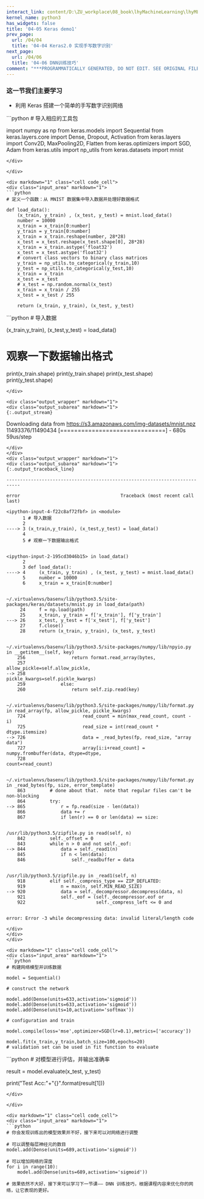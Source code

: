 ```yaml
---
interact_link: content/D:\ZU_workplace\08_book\lhyMachineLearning\lhyML\content\04/05.ipynb
kernel_name: python3
has_widgets: false
title: '04-05 Keras demo1'
prev_page:
  url: /04/04
  title: '04-04 Keras2.0 实现手写数字识别'
next_page:
  url: /04/06
  title: '04-06 DNN训练技巧'
comment: "***PROGRAMMATICALLY GENERATED, DO NOT EDIT. SEE ORIGINAL FILES IN /content***"
---
```


### 这一节我们主要学习
+ 利用 Keras 搭建一个简单的手写数字识别网络

<div markdown="1" class="cell code_cell">
<div class="input_area" markdown="1">
```python
# 导入相应的工具包

import numpy as np 
from keras.models import Sequential
from keras.layers.core import Dense, Dropout, Activation
from keras.layers import Conv2D, MaxPooling2D, Flatten
from keras.optimizers import SGD, Adam
from keras.utils import np_utils
from keras.datasets import mnist
```
</div>

</div>

<div markdown="1" class="cell code_cell">
<div class="input_area" markdown="1">
```python
# 定义一个函数：从 MNIST 数据集中导入数据并处理好数据格式

def load_data():
    (x_train, y_train) , (x_test, y_test) = mnist.load_data()
    number = 10000
    x_train = x_train[0:number]
    y_train = y_train[0:number]
    x_train = x_train.reshape(number, 28*28)
    x_test = x_test.reshape(x_test.shape[0], 28*28)
    x_train = x_train.astype('float32')
    x_test = x_test.astype('float32')
    # convert class vectors to binary class matrices
    y_train = np_utils.to_categorical(y_train,10)
    y_test = np_utils.to_categorical(y_test,10)
    x_train = x_train
    x_test = x_test
    # x_test = np.random.normal(x_test)
    x_train = x_train / 255
    x_test = x_test / 255

    return (x_train, y_train), (x_test, y_test)
```
</div>

</div>

<div markdown="1" class="cell code_cell">
<div class="input_area" markdown="1">
```python
# 导入数据

(x_train,y_train), (x_test,y_test) = load_data()

# 观察一下数据输出格式

print(x_train.shape)
print(y_train.shape)
print(x_test.shape)
print(y_test.shape)
```
</div>

<div class="output_wrapper" markdown="1">
<div class="output_subarea" markdown="1">
{:.output_stream}
```
Downloading data from https://s3.amazonaws.com/img-datasets/mnist.npz
11493376/11490434 [==============================] - 680s 59us/step
```
</div>
</div>
<div class="output_wrapper" markdown="1">
<div class="output_subarea" markdown="1">
{:.output_traceback_line}
```

    ---------------------------------------------------------------------------

    error                                     Traceback (most recent call last)

    <ipython-input-4-f22c8af72fbf> in <module>
          1 # 导入数据
          2 
    ----> 3 (x_train,y_train), (x_test,y_test) = load_data()
          4 
          5 # 观察一下数据输出格式
    

    <ipython-input-2-195cd3046b15> in load_data()
          2 
          3 def load_data():
    ----> 4     (x_train, y_train) , (x_test, y_test) = mnist.load_data()
          5     number = 10000
          6     x_train = x_train[0:number]
    

    ~/.virtualenvs/basenv/lib/python3.5/site-packages/keras/datasets/mnist.py in load_data(path)
         24     f = np.load(path)
         25     x_train, y_train = f['x_train'], f['y_train']
    ---> 26     x_test, y_test = f['x_test'], f['y_test']
         27     f.close()
         28     return (x_train, y_train), (x_test, y_test)
    

    ~/.virtualenvs/basenv/lib/python3.5/site-packages/numpy/lib/npyio.py in __getitem__(self, key)
        256                 return format.read_array(bytes,
        257                                          allow_pickle=self.allow_pickle,
    --> 258                                          pickle_kwargs=self.pickle_kwargs)
        259             else:
        260                 return self.zip.read(key)
    

    ~/.virtualenvs/basenv/lib/python3.5/site-packages/numpy/lib/format.py in read_array(fp, allow_pickle, pickle_kwargs)
        724                     read_count = min(max_read_count, count - i)
        725                     read_size = int(read_count * dtype.itemsize)
    --> 726                     data = _read_bytes(fp, read_size, "array data")
        727                     array[i:i+read_count] = numpy.frombuffer(data, dtype=dtype,
        728                                                              count=read_count)
    

    ~/.virtualenvs/basenv/lib/python3.5/site-packages/numpy/lib/format.py in _read_bytes(fp, size, error_template)
        863         # done about that.  note that regular files can't be non-blocking
        864         try:
    --> 865             r = fp.read(size - len(data))
        866             data += r
        867             if len(r) == 0 or len(data) == size:
    

    /usr/lib/python3.5/zipfile.py in read(self, n)
        842         self._offset = 0
        843         while n > 0 and not self._eof:
    --> 844             data = self._read1(n)
        845             if n < len(data):
        846                 self._readbuffer = data
    

    /usr/lib/python3.5/zipfile.py in _read1(self, n)
        918         elif self._compress_type == ZIP_DEFLATED:
        919             n = max(n, self.MIN_READ_SIZE)
    --> 920             data = self._decompressor.decompress(data, n)
        921             self._eof = (self._decompressor.eof or
        922                          self._compress_left <= 0 and
    

    error: Error -3 while decompressing data: invalid literal/length code


```
</div>
</div>
</div>

<div markdown="1" class="cell code_cell">
<div class="input_area" markdown="1">
```python
# 构建网络模型并训练数据

model = Sequential()

# construct the network

model.add(Dense(units=633,activation='sigmoid'))
model.add(Dense(units=633,activation='sigmoid'))
model.add(Dense(units=10,activation='softmax'))

# configuration and train

model.compile(loss='mse',optimizer=SGD(lr=0.1),metrics=['accuracy'])

model.fit(x_train,y_train,batch_size=100,epochs=20)
# validation set can be used in fit function to evaluate
```
</div>

</div>

<div markdown="1" class="cell code_cell">
<div class="input_area" markdown="1">
```python
# 对模型进行评估，并输出准确率

result = model.evaluate(x_test, y_test)

print("Test Acc:"+"{}".format(result[1]))
```
</div>

</div>

<div markdown="1" class="cell code_cell">
<div class="input_area" markdown="1">
```python
# 你会发现训练出的模型效果并不好，接下来可以对网络进行调整

# 可以调整每层神经元的数目
model.add(Dense(units=689,activation='sigmoid'))

# 可以增加网络的深度
for i in range(10):
    model.add(Dense(units=689,activation='sigmoid'))
    
# 效果依然不大好，接下来可以学习下一节课—— DNN 训练技巧，根据课程内容来优化你的网络，让它表现的更好。
    
```
</div>

</div>

